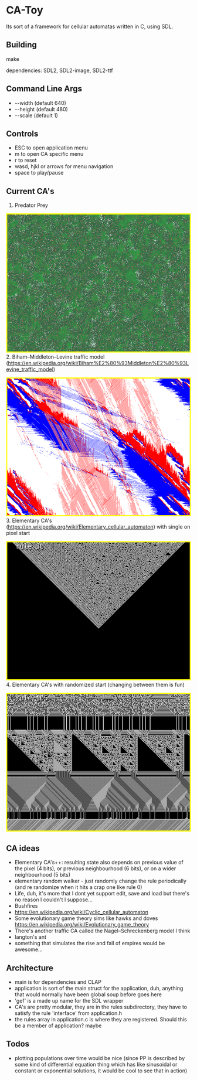 # CA-Toy
Its sort of a framework for cellular automatas written in C, using SDL.

## Building
make

dependencies: SDL2, SDL2-image, SDL2-ttf

## Command Line Args
 * --width (default 640)
 * --height (default 480)
 * --scale (default 1)

## Controls
 * ESC to open application menu
 * m to open CA specific menu
 * r to reset
 * wasd, hjkl or arrows for menu navigation
 * space to play/pause

 ## Current CA's
 1. Predator Prey

 ![Predator Prey](ca1-pp.png)
 2. Biham–Middleton–Levine traffic model (https://en.wikipedia.org/wiki/Biham%E2%80%93Middleton%E2%80%93Levine_traffic_model)

 ![BML](ca2-bml.png)
 3. Elementary CA's (https://en.wikipedia.org/wiki/Elementary_cellular_automaton) with single on pixel start

 ![Rule 30](ca3-rule30.png)
 4. Elementary CA's with randomized start (changing between them is fun)
 
 ![Various Elementary CA's](ca4-elementary.png)

## CA ideas
* Elementary CA's++: resulting state also depends on previous value of the pixel (4 bits), or previous neighbourhood (6 bits), or on a wider neighbourhood (5 bits)
* elementary random walker - just randomly change the rule periodically (and re randomize when it hits a crap one like rule 0)
* Life, duh, it's more that I dont yet support edit, save and load but there's no reason I couldn't I suppose...
* Bushfires 
* https://en.wikipedia.org/wiki/Cyclic_cellular_automaton
* Some evolutionary game theory sims like hawks and doves https://en.wikipedia.org/wiki/Evolutionary_game_theory
* There's another traffic CA called the Nagel–Schreckenberg model I think
* langton's ant
* something that simulates the rise and fall of empires would be awesome...

## Architecture
 * main is for dependencies and CLAP
 * application is sort of the main struct for the application, duh, anything that would normally have been global soup before goes here
 * 'gef' is a made up name for the SDL wrapper
 * CA's are pretty modular, they are in the rules subdirectory, they have to satisfy the rule 'interface' from application.h
 * the rules array in application.c is where they are registered. Should this be a member of application? maybe

 ## Todos
  * plotting populations over time would be nice (since PP is described by some kind of differential equation thing which has like sinusoidal or constant or exponential solutions, it would be cool to see that in action)